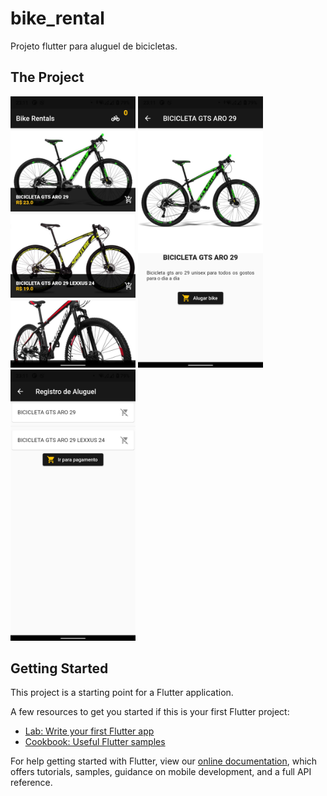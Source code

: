# bike_rental

Projeto flutter para aluguel de bicicletas.

## The Project

<div>
<img src="github/images/home.png" width="200"/>
<img src="github/images/detail.png" width="200"/>
<img src="github/images/cart.png" width="200"/>
</div>

## Getting Started

This project is a starting point for a Flutter application.

A few resources to get you started if this is your first Flutter project:

- [Lab: Write your first Flutter app](https://flutter.dev/docs/get-started/codelab)
- [Cookbook: Useful Flutter samples](https://flutter.dev/docs/cookbook)

For help getting started with Flutter, view our
[online documentation](https://flutter.dev/docs), which offers tutorials,
samples, guidance on mobile development, and a full API reference.
